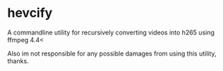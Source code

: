 # hevcify
A commandline utility for recursively converting videos into h265 using ffmpeg 4.4&lt;

Also im not responsible for any possible damages from using this utility, thanks.
